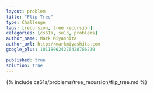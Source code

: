 ```yaml
---
layout: problem
title: "Flip Tree"
type: Challenge
tags: [recursion, tree recursion]
categories: [cs61a, su13, problems]
author_name: Mark Miyashita
author_url: http://markmiyashita.com
google_plus: 101180624276428786239

published: true
solution: true
---
```


{% include cs61a/problems/tree_recursion/flip_tree.md %}